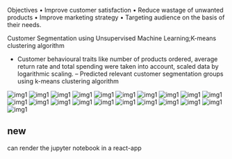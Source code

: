 Objectives
• Improve customer satisfaction
• Reduce wastage of unwanted products
• Improve marketing strategy
• Targeting audience on the basis of their needs.

Customer Segmentation using Unsupervised Machine Learning;K-means clustering algorithm
- Customer behavioural traits like number of products ordered, average return rate and total spending were taken
into account, scaled data by logarithmic scaling.
– Predicted relevant customer segmentation groups using k-means clustering algorithm

![img1](/images/1.png)
![img1](/images/2.png)
![img1](/images/3.png)
![img1](/images/4.png)
![img1](/images/5.png)
![img1](/images/6.png)
![img1](/images/7.png)
![img1](/images/8.png)
![img1](/images/9.png)
![img1](/images/10.png)
![img1](/images/11.png)
![img1](/images/12.png)
![img1](/images/13.png)
![img1](/images/14.png)
![img1](/images/15.png)
![img1](/images/16.png)
![img1](/images/17.png)
![img1](/images/18.png)
![img1](/images/19.png)
![img1](/images/20.png)
![img1](/images/21.png)

## new
can render the jupyter notebook in a react-app
